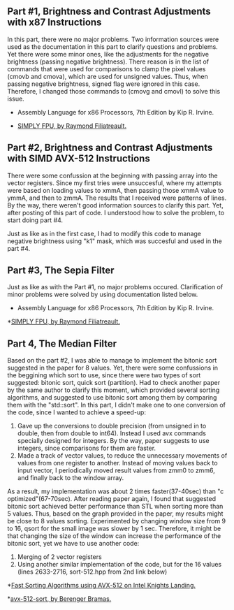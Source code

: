 ## Part #1, Brightness and Contrast Adjustments with x87 Instructions
In this part, there were no major problems. Two information sources were used as the documentation in this part to clarify questions and problems.
Yet there were some minor ones, like the adjustments for the negative brightness (passing negative brightness). There reason is in the list of commands that were used for comparisons to clamp the pixel values (cmovb and cmova), which are used for unsigned values. Thus, when passing negative brightness, signed flag were ignored in this case. Therefore, I changed those commands to (cmovg and cmovl) to solve this issue.

* Assembly Language for x86 Processors, 7th Edition by Kip R. Irvine.

* [SIMPLY FPU, by Raymond Filiatreault.](http://www.website.masmforum.com/tutorials/fptute/index.html)

## Part #2, Brightness and Contrast Adjustments with SIMD AVX-512 Instructions
There were some confussion at the beginning with passing array into the vector registers. Since my first tries were unsuccesful, where my attempts were based on loading values to xmmA, then passing those xmmA value to ymmA, and then to zmmA. The results that I received were patterns of lines. By the way, there weren't good information sources to clarify this part. Yet, after posting of this part of code. I understood how to solve the problem, to start doing part #4.

Just as like as in the first case, I had to modify this code to manage negative brightness using "k1" mask, which was succesful and used in the part #4.

## Part #3, The Sepia Filter
Just as like as with the Part #1, no major problems occured. Clarification of minor problems were solved by using documentation listed below.

* Assembly Language for x86 Processors, 7th Edition by Kip R. Irvine.

*[SIMPLY FPU, by Raymond Filiatreault.](http://www.website.masmforum.com/tutorials/fptute/index.html)

## Part 4, The Median Filter
Based on the part #2, I was able to manage to implement the bitonic sort suggested in the paper for 8 values. Yet, there were some confussions in the beggining which sort to use, since there were two types of sort suggested: bitonic sort, quick sort (partition). Had to check another paper by the same author to clarify this moment, which provided several sorting algorithms, and suggested to use bitonic sort among them by comparing them with the "std::sort". 
In this part, I didn't make one to one conversion of the code, since I wanted to achieve a speed-up:
1) Gave up the conversions to double precision (from unsigned in to double, then from double to int64). Instead I used avx commands specially designed for integers. By the way, paper suggests to use integers, since comparisons for them are faster.
2) Made a track of vector values, to reduce the unnecessary movements of values from one register to another. Instead of moving values back to input vector, I periodically moved result values from zmm0 to zmm6, and finally back to the window array. 

As a result, my implementation was about 2 times faster(37-40sec) than "c optimized"(67-70sec). After reading paper again, I found that suggested bitonic sort achieved better performance than STL when sorting more than 5 values. Thus, based on the graph provided in the paper, my results might be close to 8 values sorting. Experimented by changing window size from 9 to 16, qsort for the small image was slower by 1 sec. Therefore, it might be that changing the size of the window can increase the performance of the bitonic sort, yet we have to use another code:
1) Merging of 2 vector registers
2) Using another similar implementation of the code, but for the 16 values (lines 2633-2716, sort-512.hpp from 2nd link below)

*[Fast Sorting Algorithms using AVX-512 on Intel Knights Landing.](https://hal.inria.fr/hal-01512970v1/document)

*[avx-512-sort, by Berenger Bramas.](https://gitlab.mpcdf.mpg.de/bbramas/avx-512-sort)
